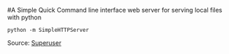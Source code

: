 #A Simple Quick Command line interface web server for serving local files with python

```
python -m SimpleHTTPServer
```

Source: [Superuser](http://superuser.com/questions/878025/the-easiest-way-to-serve-a-page-to-localhost-on-os-x)
